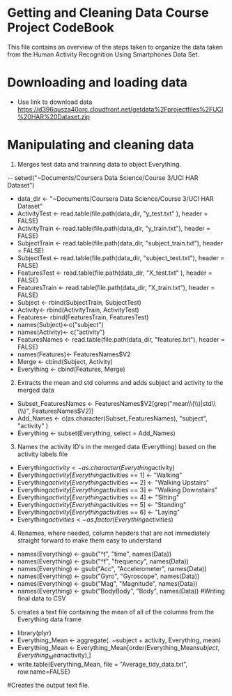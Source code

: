 # Getting and Cleaning Data Course Project CodeBook
This file contains an overview of the steps taken to organize the data taken from the Human Activity Recognition
Using Smartphones Data Set.

# Downloading and loading data

- Use link to download data https://d396qusza40orc.cloudfront.net/getdata%2Fprojectfiles%2FUCI%20HAR%20Dataset.zip


# Manipulating and cleaning data

1. Merges test data and trainning data to object Everything.

-- setwd("~Documents/Coursera Data Science/Course 3/UCI HAR Dataset")
- data_dir <- "~Documents/Coursera Data Science/Course 3/UCI HAR Dataset"
- ActivityTest  <- read.table(file.path(data_dir, "y_test.txt" ), header = FALSE)
- ActivityTrain <- read.table(file.path(data_dir, "y_train.txt"), header = FALSE)
- SubjectTrain <- read.table(file.path(data_dir, "subject_train.txt"), header = FALSE)
- SubjectTest  <- read.table(file.path(data_dir, "subject_test.txt"), header = FALSE)
- FeaturesTest  <- read.table(file.path(data_dir, "X_test.txt" ), header = FALSE)
- FeaturesTrain <- read.table(file.path(data_dir, "X_train.txt"), header = FALSE)
- Subject <- rbind(SubjectTrain, SubjectTest)
- Activity<- rbind(ActivityTrain, ActivityTest)
- Features<- rbind(FeaturesTrain, FeaturesTest)
- names(Subject)<-c("subject")
- names(Activity)<- c("activity")
- FeaturesNames <- read.table(file.path(data_dir, "features.txt"), header = FALSE)
- names(Features)<- FeaturesNames$V2
- Merge <- cbind(Subject, Activity)
- Everything <- cbind(Features, Merge)

2. Extracts the mean and std columns and adds subject and activity to the merged data
- Subset_FeaturesNames <- FeaturesNames$V2[grep("mean\\(\\)|std\\(\\)", FeaturesNames$V2)]
- Add_Names <- c(as.character(Subset_FeaturesNames), "subject", "activity" )
- Everything <- subset(Everything, select = Add_Names)

3. Names the activity ID's in the merged data (Everything) based on the activity labels file
- Everything$activity <- as.character(Everything$activity)
- Everything$activity[Everything$activities == 1] <- "Walking"
- Everything$activity[Everything$activities == 2] <- "Walking Upstairs"
- Everything$activity[Everything$activities == 3] <- "Walking Downstairs"
- Everything$activity[Everything$activities == 4] <- "Sitting"
- Everything$activity[Everything$activities == 5] <- "Standing"
- Everything$activity[Everything$activities == 6] <- "Laying"
- Everything$activities <- as.factor(Everything$activities)

4. Renames, where needed, column headers that are not immediately straight forward to make them easy to understand
- names(Everything) <- gsub("^t", "time", names(Data))
- names(Everything) <- gsub("^f", "frequency", names(Data))
- names(Everything) <- gsub("Acc", "Accelerometer", names(Data))
- names(Everything) <- gsub("Gyro", "Gyroscope", names(Data))
- names(Everything) <- gsub("Mag", "Magnitude", names(Data))
- names(Everything) <- gsub("BodyBody", "Body", names(Data))
#Writing final data to CSV

5. creates a text file containing the mean of all of the columns from the Everything data frame
- library(plyr)
- Everything_Mean <- aggregate(. ~subject + activity, Everything, mean)
- Everything_Mean <- Everything_Mean[order(Everything_Mean$subject, Everything_Mean$activity),]
- write.table(Everything_Mean, file = "Average_tidy_data.txt", row.name=FALSE)

#Creates the output text file.
